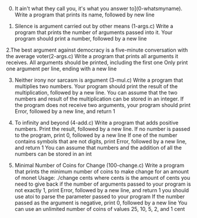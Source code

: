 0. It ain't what they call you, it's what you answer to](0-whatsmyname).                
Write a program that prints its name, followed by new line
                
1. Silence is argument carried out by other means (1-args.c)
Write a program that prints the number of arguments passed into it.
Your program should print a number, followed by a new line

2.The best argument against democracy is a five-minute conversation with the average voter(2-args.c)
Write a program that prints all arguments it receives.
All arguments should be printed, including the first one
Only print one argument per line, ending with a new line

                


                

3. Neither irony nor sarcasm is argument (3-mul.c)
Write a program that multiplies two numbers.
Your program should print the result of the multiplication, followed by a new line.
You can assume that the two numbers and result of the multiplication can be stored in an integer.
If the program does not receive two arguments, your program should print Error, followed by a new line, and return 1

4. To infinity and beyond (4-add.c)
Write a program that adds positive numbers.
Print the result, followed by a new line.
If no number is passed to the program, print 0, followed by a new line
If one of the number contains symbols that are not digits, print Error, followed by a new line, and return 1
You can assume that numbers and the addition of all the numbers can be stored in an int

5. Minimal Number of Coins for Change (100-change.c)
Write a program that prints the minimum number of coins to make change for an amount of monet
Usage: ./change cents where cents is the amount of cents you need to give back if the number of arguments passed to your program is not exactly 1, print Error, followed by a new line, and return 1 you should use atoi to parse the parameter passed to your program
If the number passed as the argument is negative, print 0, followed by a new line
You can use an unlimited number of coins of values 25, 10, 5, 2, and 1 cent
